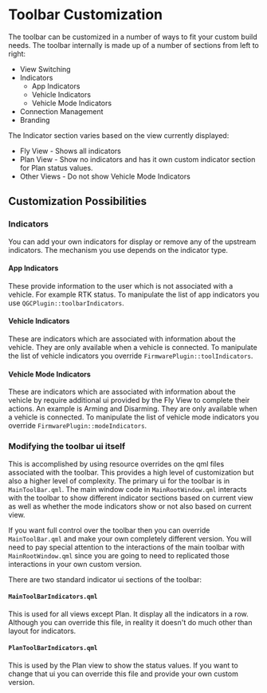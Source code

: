 # Toolbar Customization
The toolbar can be customized in a number of ways to fit your custom build needs. The toolbar internally is made up of a number of sections from left to right:

* View Switching
* Indicators
  * App Indicators
  * Vehicle Indicators
  * Vehicle Mode Indicators
* Connection Management
* Branding

The Indicator section varies based on the view currently displayed:

* Fly View - Shows all indicators
* Plan View - Show no indicators and has it own custom indicator section for Plan status values.
* Other Views - Do not show Vehicle Mode Indicators

## Customization Possibilities

### Indicators

You can add your own indicators for display or remove any of the upstream indicators. The mechanism you use depends on the indicator type.

#### App Indicators
These provide information to the user which is not associated with a vehicle. For example RTK status. To manipulate the list of app indicators you use `QGCPlugin::toolbarIndicators`.

#### Vehicle Indicators
These are indicators which are associated with information about the vehicle. They are only available when a vehicle is connected. To manipulate the list of vehicle indicators you override `FirmwarePlugin::toolIndicators`.

#### Vehicle Mode Indicators
These are indicators which are associated with information about the vehicle by require additional ui provided by the Fly View to complete their actions. An example is Arming and Disarming. They are only available when a vehicle is connected. To manipulate the list of vehicle mode indicators you override `FirmwarePlugin::modeIndicators`.

### Modifying the toolbar ui itself
This is accomplished by using resource overrides on the qml files associated with the toolbar. This provides a high level of customization but also a higher level of complexity. The primary ui for the toolbar is in `MainToolBar.qml`. The main window code in `MainRootWindow.qml` interacts with the toolbar to show different indicator sections based on current view as well as whether the mode indicators show or not also based on current view.

If you want full control over the toolbar then you can override `MainToolBar.qml` and make your own completely different version. You will need to pay special attention to the interactions of the main toolbar with `MainRootWindow.qml` since you are going to need to replicated those interactions in your own custom version.

There are two standard indicator ui sections of the toolbar:

#### `MainToolBarIndicators.qml`
This is used for all views except Plan. It display all the indicators in a row. Although you can override this file, in reality it doesn't do much other than layout for indicators.

#### `PlanToolBarIndicators.qml`
This is used by the Plan view to show the status values. If you want to change that ui you can override this file and provide your own custom version.